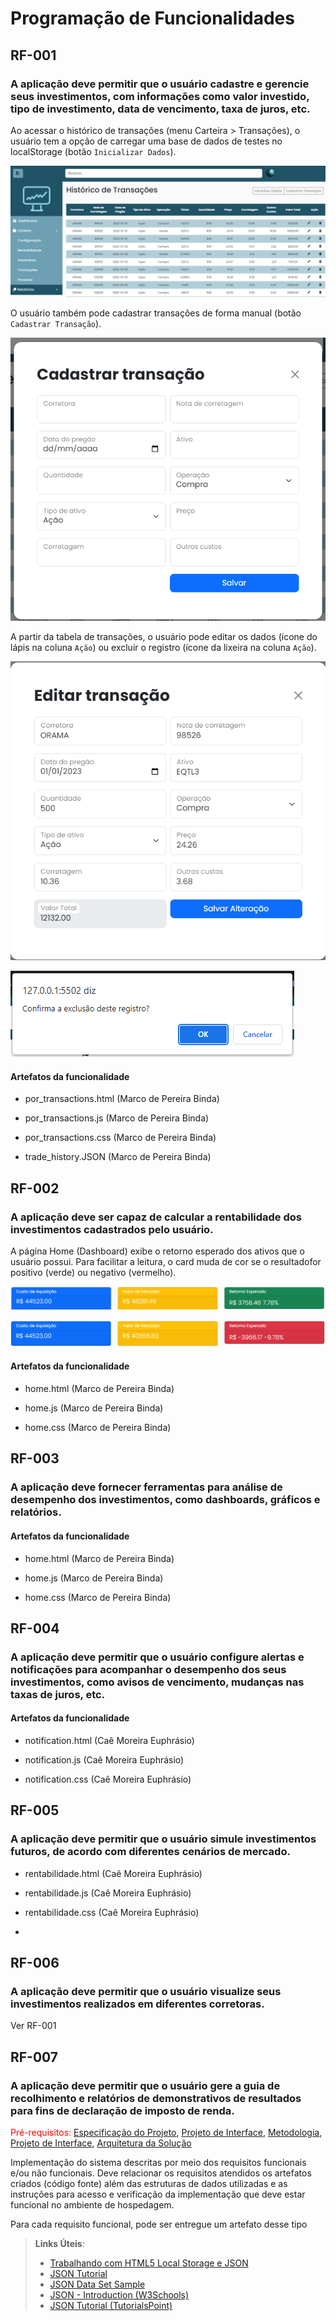 # Programação de Funcionalidades

## RF-001 

### A aplicação deve permitir que o usuário cadastre e gerencie seus investimentos, com informações como valor investido, tipo de investimento, data de vencimento, taxa de juros, etc.

Ao acessar o histórico de transações (menu Carteira > Transações), o usuário tem a opção de carregar uma base de dados de testes no localStorage (botão `Inicializar Dados`). 

![Tela de Histórico de Transações](img/rf_01_transacoes.png)

O usuário também pode cadastrar transações de forma manual (botão `Cadastrar Transação`).

![Tela de Cadastro de Transações](img/rf_01_cadastrar_transacoes.png)

A partir da tabela de transações, o usuário pode editar os dados (ícone do lápis na coluna `Ação`) ou excluir o registro (ícone da lixeira na coluna `Ação`). 

![Tela de Edição de Transações](img/rf_01_editar_transacoes.png)

![Tela de Exclusão de Transações](img/rf_01_excluir_transacoes.png)

#### Artefatos da funcionalidade

- por_transactions.html (Marco de Pereira Binda)

- por_transactions.js (Marco de Pereira Binda)

- por_transactions.css (Marco de Pereira Binda)

- trade_history.JSON (Marco de Pereira Binda)

## RF-002 

### A aplicação deve ser capaz de calcular a rentabilidade dos investimentos cadastrados pelo usuário.

A página Home (Dashboard) exibe o retorno esperado dos ativos que o usuário possui. Para facilitar a leitura, o card muda de cor se o resultadofor positivo (verde) ou negativo (vermelho).

![Resultado positivo](img/rf_02_rentabilidade_01.png)

![Resultado negativo](img/rf_02_rentabilidade_02.png)



#### Artefatos da funcionalidade

- home.html (Marco de Pereira Binda)

- home.js (Marco de Pereira Binda)

- home.css (Marco de Pereira Binda)

## RF-003 

### A aplicação deve fornecer ferramentas para análise de desempenho dos investimentos, como dashboards, gráficos e relatórios.

#### Artefatos da funcionalidade

- home.html (Marco de Pereira Binda)

- home.js (Marco de Pereira Binda)

- home.css (Marco de Pereira Binda)

## RF-004 

### A aplicação deve permitir que o usuário configure alertas e notificações para acompanhar o desempenho dos seus investimentos, como avisos de vencimento, mudanças nas taxas de juros, etc.

#### Artefatos da funcionalidade

- notification.html (Caê Moreira Euphrásio)

- notification.js (Caê Moreira Euphrásio)

- notification.css (Caê Moreira Euphrásio)

## RF-005 

### A aplicação deve permitir que o usuário simule investimentos futuros, de acordo com diferentes cenários de mercado.

- rentabilidade.html (Caê Moreira Euphrásio)

- rentabilidade.js (Caê Moreira Euphrásio)

- rentabilidade.css (Caê Moreira Euphrásio)
- 
## RF-006 

### A aplicação deve permitir que o usuário visualize seus investimentos realizados em diferentes corretoras.

Ver RF-001 

## RF-007 

### A aplicação deve permitir que o usuário gere a guia de recolhimento e relatórios de demonstrativos de resultados para fins de declaração de imposto de renda.


<span style="color:red">Pré-requisitos: <a href="2-Especificação do Projeto.md"> Especificação do Projeto</a></span>, <a href="3-Projeto de Interface.md"> Projeto de Interface</a>, <a href="4-Metodologia.md"> Metodologia</a>, <a href="3-Projeto de Interface.md"> Projeto de Interface</a>, <a href="5-Arquitetura da Solução.md"> Arquitetura da Solução</a>

Implementação do sistema descritas por meio dos requisitos funcionais e/ou não funcionais. Deve relacionar os requisitos atendidos os artefatos criados (código fonte) além das estruturas de dados utilizadas e as instruções para acesso e verificação da implementação que deve estar funcional no ambiente de hospedagem.

Para cada requisito funcional, pode ser entregue um artefato desse tipo

> **Links Úteis**:
>
> - [Trabalhando com HTML5 Local Storage e JSON](https://www.devmedia.com.br/trabalhando-com-html5-local-storage-e-json/29045)
> - [JSON Tutorial](https://www.w3resource.com/JSON)
> - [JSON Data Set Sample](https://opensource.adobe.com/Spry/samples/data_region/JSONDataSetSample.html)
> - [JSON - Introduction (W3Schools)](https://www.w3schools.com/js/js_json_intro.asp)
> - [JSON Tutorial (TutorialsPoint)](https://www.tutorialspoint.com/json/index.htm)
